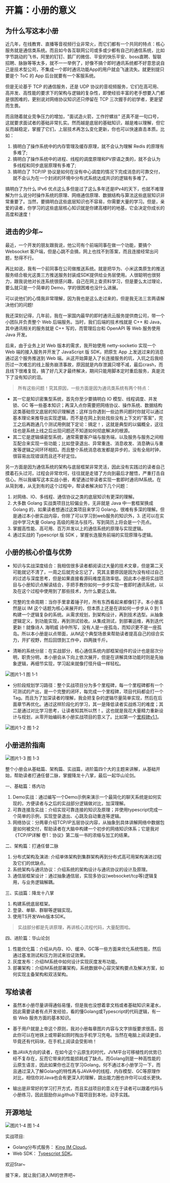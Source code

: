 # 开篇：小册的意义

## 为什么写这本小册

近几年，在线教育、直播等音视频行业非常火，而它们都有一个共同的特点：核心服务就是通信类系统。而且如今各互联网公司或多或少都有自己的通信系统，比如字节跳动的飞书，阿里的钉钉、鹅厂的微信、平安的快乐平安、boss直聘、智联招聘、脉脉等等太多，就不一一举例了，好像不搞个即时通讯系统都不好意思说自己是技术型公司，不集成一个即时通讯功能App的用户就会飞速流失。就更别提只要是个 ToC 的 App 后台就要有一个客服系统。

但是无论基于 TCP 的通信服务，还是 UDP 协议的音视频服务，它们在高可用、高并发、高性能的要求下的架构与逻辑的复杂性，即使经验丰富的老手想要入门都是很困难的，更别说对网络协议知识还只停留在 TCP 三次握手的初学者，更是望而生畏。

而且随着就业竞争压力的增加，"面试造火箭，工作拧螺丝" 还真不是一句口号，这就要求面试者的基础非常扎实。然而越是底层的基础知识，越是难以理解，但它反而越稳定，掌握了它们，上层技术再怎么变化更新，你也可以快速直击本质。比如：

1. 搞明白了操作系统中的内存管理及缓存原理，就不会认为理解 Redis 的原理有多难了;
2. 搞明白了操作系统中的进程、线程的调度原理和PV原语之类的，就不会认为多线程和同步底层原理有多难了;
3. 搞明白了 TCP/IP 协议是如何在没有中心调度的情况下完成消息的可靠交付，就不会认为在一个封闭的环境中分布式系统达成共识的逻辑有多难了。

搞明白了为什么 IPv6 优点这么多但是过了这么多年还是IPv4的天下，也就不难理解为什么说分时操作系统的原理、网络通信原理、数据结构与算法这些底层知识非常重要了。当然，要搞明白这些底层知识也不容易，你需要大量的学习。但是，亲爱的读者，你学习的这些底层核心知识就是你建高楼时的地基，它会决定你成长的高度和速度！

## 进击的少年~

最近，一个开发的朋友跟我说，他公司有个前端同事在做一个功能，要搞个 Websocket 客户端，但是心跳不会搞，网上也找不到答案，而且连接经常出问题，愁得不行。

再比如说，我有一个前同事在公司做推送系统。就是把华为、小米这类原生的推送服务结合极光这类三方推送服务封装成SDK提供给业务层使用。人很聪明也很努力，跟我说他对长连系统很感兴趣，自己在网上查资料学习，但是要么太过理论，要么就只是一个简单的 Demo，学的很困难也没什么进展。

可以说他们的心情我非常理解，因为我也是这么走过来的，但是我无法三言两语解决他们的问题!

我还深刻记得，几年前，我在一家国内最早的即时通讯云服务提供商公司，带一个小团队并负责整个 Web 后端服务。当时，我们后端的技术栈就是 C++ 和 Java，其中通讯相关的服务就是 C++ 写的，而管理后台和 OpenAPI 等 Web 服务使用 Java 开发。

后来，由于业务上对 Web 版本的需求，我开始使用 netty-socketio 实现一个 Web 端的接入服务并开发了 JavaScript 版 SDK，把原生 App 上发送过来的消息通过这个服务推送到 Web 端。从这开始算是入了长连接服务的坑，入坑之后我经历过一次难忘的线上服务崩溃事故，原因就是内存泄漏只增不减，最后crash，而且线下很难复现，搞了好几天才最终解决，期间只能用脚本定时重启服务，真是流下了没有知识的泪。

> 所有这些问题！究其原因，一些方面是因为通讯类系统有两个特点：

* 其一它是知识密集型系统，首先你至少要搞明白 IO 模型、线程调度、并发锁、GC 等一些基本知识；再深入点你需要把网络协议、操作系统、数据结构这类基础但又底层的知识理解透；这样当你遇到一些边界问题时你就可以通过基本理论来推导出实现逻辑，而不是在网上到处找些没有上下文的"答案"，完工之后再跑通几个测试用例就下定论：搞定！，这就是典型的以偏概全，这往往也是系统上线之后出现问题还不知道如何彻底解决的根源。
* 其二它是逻辑缜密型系统，通常需要客户端与服务端，以及服务与服务之间相互配合来实现一些功能；比如登录退出、异常重连、消息收发、消息确认与重发等逻辑之间环环相扣。而且整个系统消息收发都是异步的，没有全局时钟，很容易出现错误而且还不好定位。

另一方面是因为通信系统的架构与底层框架非常灵活，因此没有实践过的读者自己摸着石头过河，过程会非常坎坷，往往就是走错了方向到最后才醒悟，严重打击自信心。所以我编写这本实战小册，希望通过带读者实现一套即时通讯IM系统。在从简到难，从无到有的这个过程中，帮读者解决如下几个问题：

1. 对网络、IO、多线程、通信协议之类的底层知识有更深的理解。
2. 大多数 Golang 实战类项目比较偏业务，无非就是 Java 中一套框架换成 Golang 的，如果读者想通过这类项目来学习 Golang，很难有多深的理解。但是通过本小册实战内容，你除了可以学习到web服务的知识外，3. 还可以在实战中学习大量 Golang 高级的用法与技巧，写到简历上将会是一个亮点。
4. 掌握高性能、高可用、百万并发以上的通信系统的原理与实现逻辑。
5. 通过实战的 Typescript 版 SDK ，掌握长连服务前端的实现原理与逻辑。

## 小册的核心价值与优势

* 知识与实战深度结合：我相信很多读者都阅读过大量的技术文章，但是第二天可能就记不清了，一周之后就完全忘记了，究其主要原因是因为没有经过自己的过滤与深度思考，但是如果直接看源码难度高效率低。因此本小册将实战项目与小册知识点解读结合，手把手教你如何一步步实现一套即时通讯系统，以及在这个过程中使用到了那些技术，为什么要这么做。

* 完整的生命周期：当你手里拿着锤子时，所有东西看起来都像钉子。本小册虽然是以 IM 这个话题为核心来展开的，但本质上还是在讲如何一步步从 0 到 1 构建一个逻辑复杂的系统。从需求规划，到架构设计，再到技术选型。从抽象逻辑定义，到功能实现，再到测试验收。从集成测试，到部署运维，再到迭代更新！就像诗人 海明威 诗中所写，没有人是一座孤岛，而知识更不是一座孤岛。所以本小册是以点带面，从IM这个典型场景来帮助读者提高自己的综合实力，开扩视野，然后回馈到工作中，四两拨千斤。

* 清晰的系统分层：在实战部分，核心通信系统内部框架组件的设计也是层次分明，职责分明，本小册会从下向上依次展开，但是在讲解具体功能时则是先抽象逻辑，再细节实现，学习起来就像打怪升级一样轻松。

<div class="image-container">
    <img src="./docs/im/images/1.png" alt="图片1-1" title="图片1-1" >
    <span class="image-title">图 1-1 </span>
</div>

* 分阶段规划学习路径：整个实战项目分为多个里程碑，每一个里程碑都有一个可测试的产出，是一个完整的闭环，每完成一个里程碑，项目代码都会打一个 Tag。而且为了加深读者的理解，我会把复杂的逻辑尽量简单实现，然后在后面章节再优化。通过这样阶段化的学习，其一是降低读者实战练习的难度；其二是通过对比学习思考，让读者知其所以然！。这也就是我花大量精力重新设计与规划，从零开始编码本小册实战项目的意义了。比如第一个[里程碑v1.1](https://github.com/klintcheng/kim/releases/tag/v1.1)。

<div class="image-container">
    <img src="./docs/im/images/2.png" alt="图片1-2" title="图片1-2" >
    <span class="image-title">图 1-2 </span>
</div>

## 小册进阶指南

<div class="image-container">
    <img src="./docs/im/images/3.png" alt="图片1-3" title="图片1-3" >
    <span class="image-title">图 1-3 </span>
</div>

整个小册会从基础篇、架构篇、实战篇，进阶篇四个大的主题来讲解，从基础开始，帮助读者打通任督二脉，掌握降龙十八掌，最后一起华山论剑。

一、基础篇：练内功

1. Demo实战：通过编写一个Demo示例来演示一个最简化的聊天系统是如何实现的，方便读者与之后的实战部分逻辑做对比，加深理解。
2. 可靠连接及实战：介绍实现可靠连接的知识及原理；并使用typescript完成一个简单的示例，实现登录退出、心跳及自动重连等逻辑。
3. 网络协议：分两章介绍TCP/IP五层协议内容，从抽象到具体讲解网络中数据包是如何被交付，帮助读者在大脑中构建一个初步的网络知识体系；它是我对《TCP/IP详解 卷1：协议》第二版一书的浓缩与加工的结果。

二、架构篇：打通任督二脉

1. 分布式架构及演进: 介绍单体架构到集群架构再到分布式高可用架构演进过程及它们的优缺点。
2. 系统架构与通讯协议：介绍系统的架构设计与通讯协议的设计及原理。
3. 通信层框架设计：通过抽象通信层，实现多协议(websocket/tcp等)逻辑复用，与业务逻辑解耦。

三、实战篇：降龙十八掌

1. 构建系统底层框架。
2. 登录、单聊、群聊等逻辑实现。
3. 使用TS开发Web版本SDK。

> 实战部分都是先讲原理，再讲核心流程代码，大量配图哈。

四、进阶篇：华山论剑

1. 性能优化篇：介绍从内存、IO、缓冲、GC等一些方面来优化系统性能，然后通过基准测试和压力测试来验证效果。
2. 灰度发布：介绍IM系统中如何设计实现灰度发布功能。
3. 部署架构：介绍IM系统部署架构，系统数据中心容灾架构要点及解决方案，如何实现主备架构和双活架构。

## 写给读者

* 虽然本小册尽量讲得通俗易懂，但是我也没想着拿文档或者基础知识来灌水，因此需要读者有点开发经验，看的懂Golang或Typescript的代码逻辑，有一些 Web 服务方面的基本知识。

* 基于用户就是上帝这个原则，我对小册每章图片内容与文字排版要求很高，因此你可以在地铁上或带薪如厕时掏出手机学习充电。当然在电脑上阅读更佳，毕竟还有代码块，在手机上阅读会受影响！

* 致JAVA方向的读者，在如今这个云原生的时代，JVM平台可移植性的优势已经不复存在，反而它带来的性能损耗成了缺点。而Golang则是一种高性能的云原生语言，因此如果你也正在学习Golang，何不通过本小册学习一下，而且通过深入了解Golang的特性再与JAVA中的线程、内存模型、GC等原理作对比，相信你对Java也会有更深入的理解，跳出能力圈也许你可以成长更快。

* 输出是非常好的学习打开方式，而且实战项目的意义在于读者可以跟着代码与小册练习，因此鼓励你从github下载项目到本地，动手实践。

## 开源地址

<div class="image-container">
    <img src="./docs/im/images/4.png" alt="图片1-4" title="图片1-4" >
    <span class="image-title">图 1-4 </span>
</div>

实战项目:

* Golang分布式服务： [King IM Cloud](https://github.com/klintcheng/kim)。
* Web SDK： [Typescript SDK](https://github.com/klintcheng/kim_web_sdk)。

欢迎Star~

接下来，就让我们进入IM的世界吧~